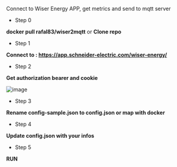 Connect to Wiser Energy APP, get metrics and send to mqtt server

- Step 0

**docker pull rafal83/wiser2mqtt**
or
**Clone repo**

- Step 1

**Connect to : https://app.schneider-electric.com/wiser-energy/**

- Step 2

**Get authorization bearer and cookie**

![image](https://user-images.githubusercontent.com/4408217/163668396-59fdff0c-8a1a-4267-bb12-45ab70f08aaf.png)

- Step 3

**Rename config-sample.json to config.json or map with docker**

- Step 4

**Update config.json with your infos**

- Step 5 

**RUN**
